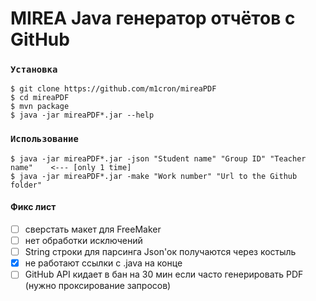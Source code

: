 # MIREA Java генератор отчётов с GitHub

### `Установка`

```
$ git clone https://github.com/m1cron/mireaPDF
$ cd mireaPDF
$ mvn package
$ java -jar mireaPDF*.jar --help
```

### `Использование`

```
$ java -jar mireaPDF*.jar -json "Student name" "Group ID" "Teacher name"    <--- [only 1 time]
$ java -jar mireaPDF*.jar -make "Work number" "Url to the Github folder"
```

#### Фикс лист
- [ ] сверстать макет для FreeMaker
- [ ] нет обработки исключений
- [ ] String строки для парсинга Json'ок получаются через костыль
- [x] не работают ссылки с .java на конце
- [ ] GitHub API кидает в бан на 30 мин если часто генерировать PDF (нужно проксирование запросов)
